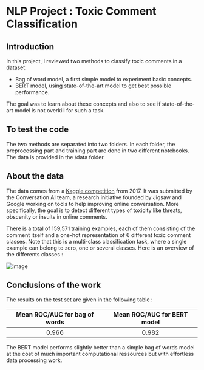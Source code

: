 # NLP Project : Toxic Comment Classification

## Introduction

In this project, I reviewed two methods to classify toxic comments in a dataset: 
 - Bag of word model, a first simple model to experiment basic concepts.
 - BERT model, using state-of-the-art model to get best possible performance.

The goal was to learn about these concepts and also to see if state-of-the-art model is not overkill for such a task.

## To test the code

The two methods are separated into two folders. In each folder, the preprocessing part and training part are done in two different notebooks. 
The data is provided in the /data folder.

## About the data

The data comes from a [Kaggle competition](https://www.kaggle.com/c/jigsaw-toxic-comment-classification-challenge/overview) from 2017. It was submitted by the Conversation AI team, a research initiative founded by Jigsaw and Google working on tools to help improving online conversation. More specifically, the goal is to detect different types of toxicity like threats, obscenity or insults in online comments.

There is a total of 159,571 training examples, each of them consisting of the comment itself and a one-hot representation of 6 different toxic comment classes. Note that this is a multi-class classification task, where a single example can belong to zero, one or several classes. Here is an overview of the differents classes :

![image](https://user-images.githubusercontent.com/45072645/201396275-61dbe03b-d687-4d7d-bafb-746e6b93a966.png)

## Conclusions of the work

The results on the test set are given in the following table :

| **Mean ROC/AUC for bag of words** 	| **Mean ROC/AUC for BERT model** 	|
|:---------------------------------:	|:-------------------------------:	|
|               0.966               	|              0.982              	|

The BERT model performs slightly better than a simple bag of words model at the cost of much important computational ressources but with effortless data processing work.

